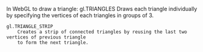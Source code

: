 In WebGL to draw a triangle:
    gl.TRIANGLES
        Draws each triangle individually by specifying the vertices of each triangles in groups of 3.
    
    gl.TRIANGLE_STRIP
        Creates a strip of connected triangles by reusing the last two vertices of previous triangle
        to form the next triangle.